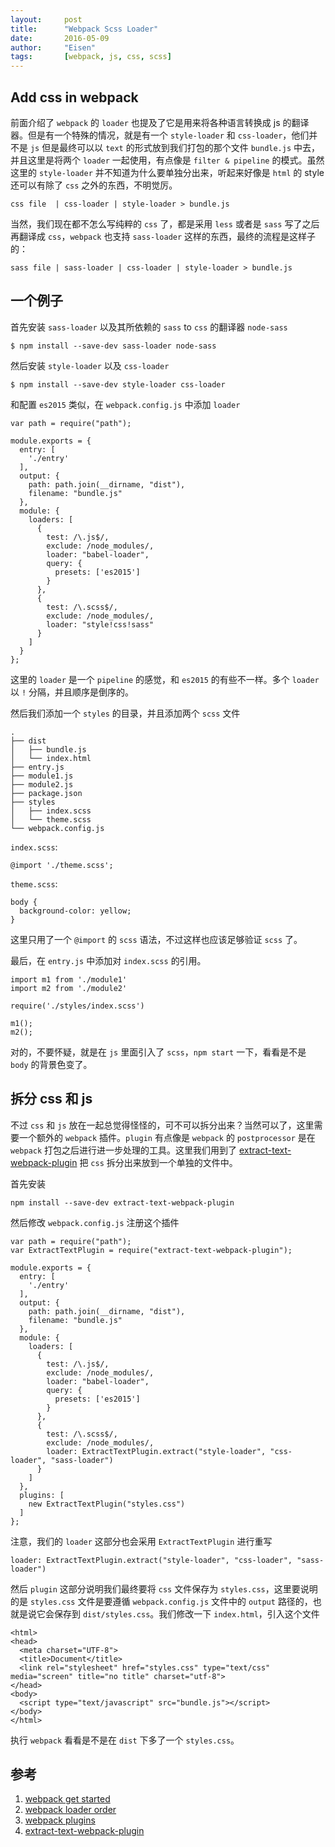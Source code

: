 ```yaml
---
layout:     post
title:      "Webpack Scss Loader"
date:       2016-05-09
author:     "Eisen"
tags:       [webpack, js, css, scss]
---
```


## Add css in webpack

前面介绍了 `webpack` 的 `loader` 也提及了它是用来将各种语言转换成 js 的翻译器。但是有一个特殊的情况，就是有一个 `style-loader` 和 `css-loader`，他们并不是 `js` 但是最终可以以 `text` 的形式放到我们打包的那个文件 `bundle.js` 中去，并且这里是将两个 `loader` 一起使用，有点像是 `filter & pipeline` 的模式。虽然这里的 `style-loader` 并不知道为什么要单独分出来，听起来好像是 `html` 的 style 还可以有除了 `css` 之外的东西，不明觉厉。

    css file  | css-loader | style-loader > bundle.js

当然，我们现在都不怎么写纯粹的 `css` 了，都是采用 `less` 或者是 `sass` 写了之后再翻译成 `css`，`webpack` 也支持 `sass-loader` 这样的东西，最终的流程是这样子的：

    sass file | sass-loader | css-loader | style-loader > bundle.js

## 一个例子

首先安装 `sass-loader` 以及其所依赖的 `sass` to `css` 的翻译器 `node-sass`

    $ npm install --save-dev sass-loader node-sass

然后安装 `style-loader` 以及 `css-loader`

    $ npm install --save-dev style-loader css-loader

和配置 `es2015` 类似，在 `webpack.config.js` 中添加 `loader`

```
var path = require("path");

module.exports = {
  entry: [
    './entry'
  ],
  output: {
    path: path.join(__dirname, "dist"),
    filename: "bundle.js"
  },
  module: {
    loaders: [
      {
        test: /\.js$/,
        exclude: /node_modules/,
        loader: "babel-loader",
        query: {
          presets: ['es2015']
        }
      },
      {
        test: /\.scss$/,
        exclude: /node_modules/,
        loader: "style!css!sass"
      }
    ]
  }
};
```

这里的 `loader` 是一个 `pipeline` 的感觉，和 `es2015` 的有些不一样。多个 `loader` 以 `!` 分隔，并且顺序是倒序的。

然后我们添加一个 `styles` 的目录，并且添加两个 `scss` 文件

```
.
├── dist
│   ├── bundle.js
│   └── index.html
├── entry.js
├── module1.js
├── module2.js
├── package.json
├── styles
│   ├── index.scss
│   └── theme.scss
└── webpack.config.js
```

`index.scss`:

```
@import './theme.scss';
```

`theme.scss`:

```
body {
  background-color: yellow;
}
```

这里只用了一个 `@import` 的 `scss` 语法，不过这样也应该足够验证 `scss` 了。

最后，在 `entry.js` 中添加对 `index.scss` 的引用。

```
import m1 from './module1'
import m2 from './module2'

require('./styles/index.scss')

m1();
m2();
```

对的，不要怀疑，就是在 `js` 里面引入了 `scss`，`npm start` 一下，看看是不是 `body` 的背景色变了。

## 拆分 css 和 js

不过 `css` 和 `js` 放在一起总觉得怪怪的，可不可以拆分出来？当然可以了，这里需要一个额外的 `webpack` 插件。`plugin` 有点像是 `webpack` 的 `postprocessor` 是在 `webpack` 打包之后进行进一步处理的工具。这里我们用到了 [extract-text-webpack-plugin](https://github.com/webpack/extract-text-webpack-plugin) 把 `css` 拆分出来放到一个单独的文件中。

首先安装

    npm install --save-dev extract-text-webpack-plugin

然后修改 `webpack.config.js` 注册这个插件

```
var path = require("path");
var ExtractTextPlugin = require("extract-text-webpack-plugin");

module.exports = {
  entry: [
    './entry'
  ],
  output: {
    path: path.join(__dirname, "dist"),
    filename: "bundle.js"
  },
  module: {
    loaders: [
      {
        test: /\.js$/,
        exclude: /node_modules/,
        loader: "babel-loader",
        query: {
          presets: ['es2015']
        }
      },
      {
        test: /\.scss$/,
        exclude: /node_modules/,
        loader: ExtractTextPlugin.extract("style-loader", "css-loader", "sass-loader")
      }
    ]
  },
  plugins: [
    new ExtractTextPlugin("styles.css")
  ]
};
```

注意，我们的 `loader` 这部分也会采用 `ExtractTextPlugin` 进行重写

    loader: ExtractTextPlugin.extract("style-loader", "css-loader", "sass-loader")

然后 `plugin` 这部分说明我们最终要将 `css` 文件保存为 `styles.css`，这里要说明的是 `styles.css` 文件是要遵循 `webpack.config.js` 文件中的 `output` 路径的，也就是说它会保存到 `dist/styles.css`。我们修改一下 `index.html`，引入这个文件

```
<html>
<head>
  <meta charset="UTF-8">
  <title>Document</title>
  <link rel="stylesheet" href="styles.css" type="text/css" media="screen" title="no title" charset="utf-8">
</head>
<body>
  <script type="text/javascript" src="bundle.js"></script>
</body>
</html>
```

执行 `webpack` 看看是不是在 `dist` 下多了一个 `styles.css`。

## 参考

1. [webpack get started](https://webpack.github.io/docs/tutorials/getting-started/)
2. [webpack loader order](https://webpack.github.io/docs/loaders.html#loader-order)
3. [webpack plugins](https://github.com/webpack/docs/wiki/list-of-plugins)
4. [extract-text-webpack-plugin](https://github.com/webpack/extract-text-webpack-plugin)
